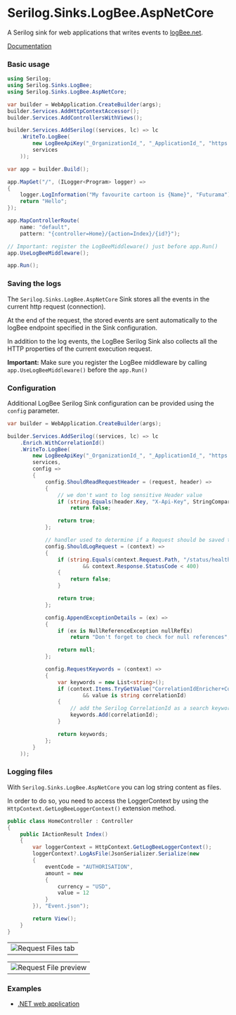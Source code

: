 # Serilog.Sinks.LogBee.AspNetCore

A Serilog sink for web applications that writes events to [logBee.net](https://logbee.net).

[Documentation](https://logbee.net/Docs/Integrations.Serilog-net.web-apps.index.html)

### Basic usage

```csharp
using Serilog;
using Serilog.Sinks.LogBee;
using Serilog.Sinks.LogBee.AspNetCore;

var builder = WebApplication.CreateBuilder(args);
builder.Services.AddHttpContextAccessor();
builder.Services.AddControllersWithViews();

builder.Services.AddSerilog((services, lc) => lc
    .WriteTo.LogBee(
        new LogBeeApiKey("_OrganizationId_", "_ApplicationId_", "https://api.logbee.net"),
        services
    ));

var app = builder.Build();

app.MapGet("/", (ILogger<Program> logger) =>
{
    logger.LogInformation("My favourite cartoon is {Name}", "Futurama");
    return "Hello";
});

app.MapControllerRoute(
    name: "default",
    pattern: "{controller=Home}/{action=Index}/{id?}");

// Important: register the LogBeeMiddleware() just before app.Run()
app.UseLogBeeMiddleware();

app.Run();
```

### Saving the logs

The ``Serilog.Sinks.LogBee.AspNetCore`` Sink stores all the events in the current http request (connection).

At the end of the request, the stored events are sent automatically to the logBee endpoint specified in the Sink configuration.

In addition to the log events, the LogBee Serilog Sink also collects all the HTTP properties of the current execution request.

**Important:** Make sure you register the LogBee middleware by calling ``app.UseLogBeeMiddleware()`` before the ``app.Run()``

### Configuration

Additional LogBee Serilog Sink configuration can be provided using the ``config`` parameter.

```csharp
var builder = WebApplication.CreateBuilder(args);

builder.Services.AddSerilog((services, lc) => lc
    .Enrich.WithCorrelationId()
    .WriteTo.LogBee(
        new LogBeeApiKey("_OrganizationId_", "_ApplicationId_", "https://api.logbee.net"),
        services,
        config =>
        {
            config.ShouldReadRequestHeader = (request, header) =>
            {
                // we don't want to log sensitive Header value
                if (string.Equals(header.Key, "X-Api-Key", StringComparison.OrdinalIgnoreCase))
                    return false;

                return true;
            };

            // handler used to determine if a Request should be saved to logBee endpoint or not
            config.ShouldLogRequest = (context) =>
            {
                if (string.Equals(context.Request.Path, "/status/healthcheck", StringComparison.OrdinalIgnoreCase)
                        && context.Response.StatusCode < 400)
                {
                    return false;
                }

                return true;
            };

            config.AppendExceptionDetails = (ex) =>
            {
                if (ex is NullReferenceException nullRefEx)
                    return "Don't forget to check for null references";

                return null;
            };

            config.RequestKeywords = (context) =>
            {
                var keywords = new List<string>();
                if (context.Items.TryGetValue("CorrelationIdEnricher+CorrelationId", out var value)
                        && value is string correlationId)
                {
                    // add the Serilog CorrelationId as a search keyword
                    keywords.Add(correlationId);
                }

                return keywords;
            };
        }
    ));
```

### Logging files

With ``Serilog.Sinks.LogBee.AspNetCore`` you can log string content as files.

In order to do so, you need to access the LoggerContext by using the ``HttpContext.GetLogBeeLoggerContext()`` extension method.

```csharp
public class HomeController : Controller
{
    public IActionResult Index()
    {
        var loggerContext = HttpContext.GetLogBeeLoggerContext();
        loggerContext?.LogAsFile(JsonSerializer.Serialize(new
        {
            eventCode = "AUTHORISATION",
            amount = new
            {
                currency = "USD",
                value = 12
            }
        }), "Event.json");

        return View();
    }
}
```

<table><tr><td>
    <img alt="Request Files tab" src="https://github.com/logBee-net/serilog-sinks-logbee/assets/39127098/d60dca14-91c7-4e4c-bda8-a42605a62d9c" />
</td></tr></table>

<table><tr><td>
    <img alt="Request File preview" src="https://github.com/logBee-net/serilog-sinks-logbee/assets/39127098/028c27fb-5cb8-4c90-99a4-3009e5f0197d" />
</td></tr></table>

### Examples

- [.NET web application](https://github.com/logBee-net/serilog-sinks-logbee/tree/feature/improvements/samples/Serilog.Sinks.LogBee_WebApp)
